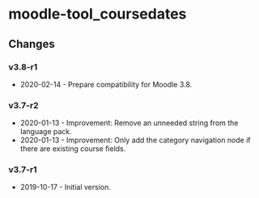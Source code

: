moodle-tool_coursedates
=======================

Changes
-------

### v3.8-r1

* 2020-02-14 - Prepare compatibility for Moodle 3.8.

### v3.7-r2

* 2020-01-13 - Improvement: Remove an unneeded string from the language pack.
* 2020-01-13 - Improvement: Only add the category navigation node if there are existing course fields.

### v3.7-r1

* 2019-10-17 - Initial version.
